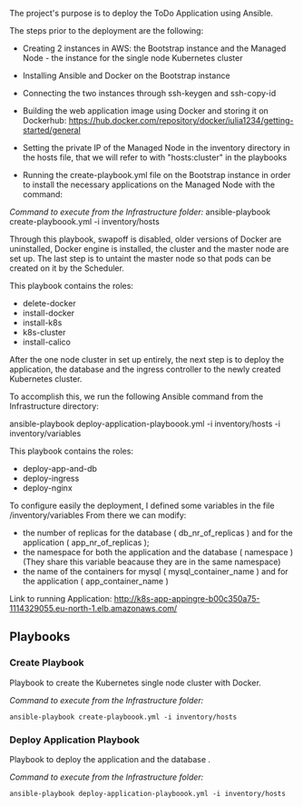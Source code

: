    
The project's purpose is to deploy the ToDo Application using Ansible.

The steps prior to the deployment are the following:

- Creating 2 instances in AWS: the Bootstrap instance and the Managed Node - the instance for the single node Kubernetes cluster

- Installing Ansible and Docker on the Bootstrap instance

- Connecting the two instances through ssh-keygen and ssh-copy-id

- Building the web application image using Docker and storing it on Dockerhub: https://hub.docker.com/repository/docker/iulia1234/getting-started/general

- Setting the private IP of the Managed Node in the inventory directory in the hosts file, that we will refer to with "hosts:cluster" in the playbooks
 
- Running the create-playbook.yml file on the Bootstrap instance in order to install the necessary applications on the Managed Node  with the command:

*Command to execute from the Infrastructure folder:*
ansible-playbook create-playboook.yml -i inventory/hosts

Through this playbook, swapoff is disabled, older versions of Docker are uninstalled, Docker engine is installed, the cluster and the master node are set up. The last step is to untaint the master node so that pods can be created on it by the Scheduler.

This playbook contains the roles:
 - delete-docker     
 - install-docker    
 - install-k8s
 - k8s-cluster
 - install-calico   

After the one node cluster in set up entirely, the next step is to deploy the application, the database and the ingress controller to the newly created Kubernetes cluster. 

To accomplish this, we run the following Ansible command from the Infrastructure directory:

ansible-playbook deploy-application-playboook.yml -i inventory/hosts -i inventory/variables

This playbook contains the roles: 
 - deploy-app-and-db
 - deploy-ingress
 - deploy-nginx

 To configure easily the deployment, I defined some variables in the file  /inventory/variables
 From there we can modify:
 - the number of replicas for the database ( db_nr_of_replicas ) and  for the application
( app_nr_of_replicas );
 - the namespace for both the application and the database ( namespace ) (They share this variable beacause they are in the same namespace)
 - the name of the containers for mysql ( mysql_container_name ) and for the application ( app_container_name )


Link to running Application: http://k8s-app-appingre-b00c350a75-1114329055.eu-north-1.elb.amazonaws.com/


## Playbooks
### Create Playbook 

Playbook to create the Kubernetes single node cluster with Docker.

*Command to execute from the Infrastructure folder:*
```
ansible-playbook create-playboook.yml -i inventory/hosts
```

### Deploy Application Playbook
Playbook to deploy the application and the database .

*Command to execute from the Infrastructure folder:*
```
ansible-playbook deploy-application-playboook.yml -i inventory/hosts

```



 
